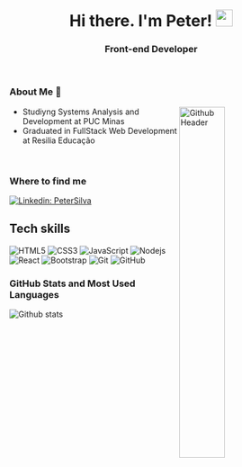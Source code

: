 <h1 align="center"> Hi there. I'm Peter! <img src="https://raw.githubusercontent.com/MartinHeinz/MartinHeinz/master/wave.gif" width="30px"> </h1>

<h3 align="center">Front-end Developer</h3>
<br>

### About Me 📜

<img  width="40%" align="right" alt="Github Header" src="https://cdn.dribbble.com/users/1876781/screenshots/6169542/web_character.gif">

<p>

- Studiyng Systems Analysis and Development at PUC Minas 
- Graduated in FullStack Web Development at Resilia Educação
</p>

<br>

<h3>Where to find me</h3>

[![Linkedin: PeterSilva]( 	https://img.shields.io/badge/LinkedIn-0077B5?style=for-the-badge&logo=linkedin&logoColor=white)](https://www.linkedin.com/in/peter-silva-14bb371a2/)

## Tech skills

![HTML5](https://img.shields.io/badge/-HTML5-E34F26?style=flat-square&logo=html5&logoColor=white)
![CSS3](https://img.shields.io/badge/-CSS3-1572B6?style=flat-square&logo=css3)
![JavaScript](https://img.shields.io/badge/-JavaScript-black?style=flat-square&logo=javascript)
![Nodejs](https://img.shields.io/badge/NodeJs-339933.svg?logo=node.js&logoColor=white)
![React](https://img.shields.io/badge/-React-black?style=flat-square&logo=react)
![Bootstrap](https://img.shields.io/badge/-Bootstrap-563D7C?style=flat-square&logo=bootstrap)
![Git](https://img.shields.io/badge/-Git-black?style=flat-square&logo=git)
![GitHub](https://img.shields.io/badge/-GitHub-181717?style=flat-square&logo=github)

<h3>GitHub Stats and Most Used Languages</h3>

![Github stats](https://github-readme-stats.vercel.app/api?username=petersilvahs&hide=issues&theme=dracula&show_icons=true&hide_border=false&count_private=true&include_all_commits=true&line_height=24.5)
